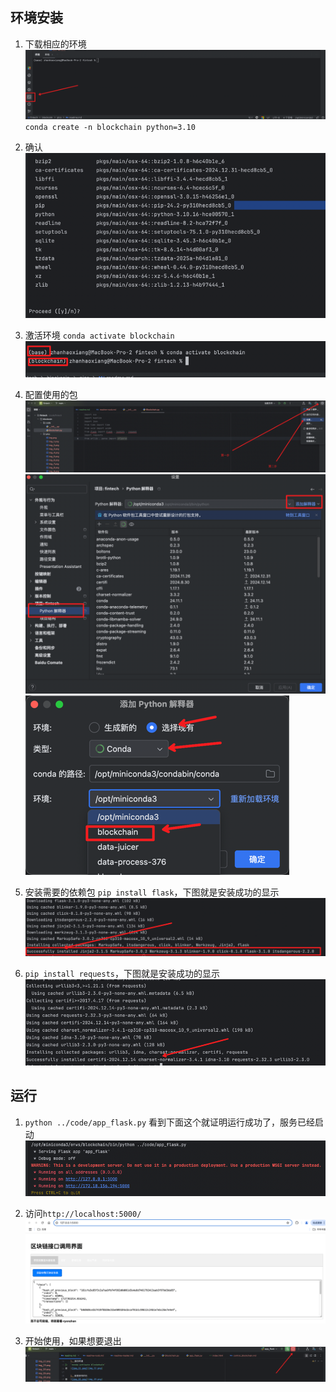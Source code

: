 ## 环境安装
1. 下载相应的环境
![img_31.png](../pics/img_31.png)
`conda create -n blockchain python=3.10`

1. 确认
![img_32.png](../pics/img_32.png)

1. 激活环境
`conda activate blockchain`
![img_33.png](../pics/img_33.png)

1. 配置使用的包
![img_23.png](../pics/img_23.png)
![img_28.png](../pics/img_28.png)
![img_37.png](../pics/img_37.png)

1. 安装需要的依赖包
`pip install flask`，下图就是安装成功的显示
![img_35.png](../pics/img_35.png)

1. `pip install requests`，下图就是安装成功的显示
![img_38.png](../pics/img_38.png)

## 运行
1. `python ../code/app_flask.py`
看到下面这个就证明运行成功了，服务已经启动
![img_39.png](../pics/img_39.png)

1. 访问`http://localhost:5000/`
![img_40.png](../pics/img_40.png)

1. 开始使用，如果想要退出
![img_41.png](../pics/img_41.png)